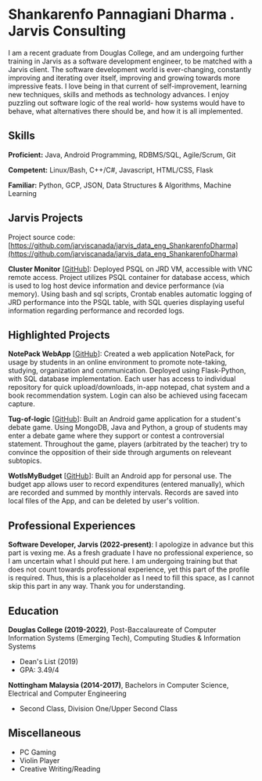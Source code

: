 # Shankarenfo Pannagiani Dharma . Jarvis Consulting

I am a recent graduate from Douglas College, and am undergoing further training in Jarvis as a software development engineer, to be matched with a Jarvis client. The software development world is ever-changing, constantly improving and iterating over itself, improving and growing towards more impressive feats. I love being in that current of self-improvement, learning new techniques, skills and methods as technology advances. I enjoy puzzling out software logic of the real world- how systems would have to behave, what alternatives there should be, and how it is all implemented.

## Skills

**Proficient:** Java, Android Programming, RDBMS/SQL, Agile/Scrum, Git

**Competent:** Linux/Bash, C++/C#, Javascript, HTML/CSS, Flask

**Familiar:** Python, GCP, JSON, Data Structures & Algorithms, Machine Learning

## Jarvis Projects

Project source code: [https://github.com/jarviscanada/jarvis_data_eng_ShankarenfoDharma](https://github.com/jarviscanada/jarvis_data_eng_ShankarenfoDharma)


**Cluster Monitor** [[GitHub](https://github.com/jarviscanada/jarvis_data_eng_ShankarenfoDharma/tree/master/linux_sql)]: Deployed PSQL on JRD VM, accessible with VNC remote access. Project utilizes PSQL container for database access, which is used to log host device information and device performance (via memory). Using bash and sql scripts, Crontab enables automatic logging of JRD performance into the PSQL table, with SQL queries displaying useful information regarding performance and recorded logs.


## Highlighted Projects
**NotePack WebApp** [[GitHub](https://github.com/ShankarenfoPannagianiDharma/NotePack)]: Created a web application NotePack, for usage by students in an online environment to promote note-taking, studying, organization and communication. Deployed using Flask-Python, with SQL database implementation. Each user has access to individual repository for quick upload/downloads, in-app notepad, chat system and a book recommendation system. Login can also be achieved using facecam capture.

**Tug-of-logic** [[GitHub](https://github.com/ShankarenfoPannagianiDharma/CSIS4280-TugOfLogic-Group4)]: Built an Android game application for a student's debate game. Using MongoDB, Java and Python, a group of students may enter a debate game where they support or contest a controversial statement. Throughout the game, players (arbitrated by the teacher) try to convince the opposition of their side through arguments on releveant subtopics.

**WotIsMyBudget** [[GitHub](https://github.com/ShankarenfoPannagianiDharma/WotIsMyBudget)]: Built an Android app for personal use. The budget app allows user to record expenditures (entered manually), which are recorded and summed by monthly intervals. Records are saved into local files of the App, and can be deleted by user's volition.


## Professional Experiences

**Software Developer, Jarvis (2022-present)**: I apologize in advance but this part is vexing me. As a fresh graduate I have no professional experience, so I am uncertain what I should put here. I am undergoing training but that does not count towards professional experience, yet this part of the profile is required. Thus, this is a placeholder as I need to fill this space, as I cannot skip this part in any way. Thank you for understanding.


## Education
**Douglas College (2019-2022)**, Post-Baccalaureate of Computer Information Systems (Emerging Tech), Computing Studies & Information Systems
- Dean's List (2019)
- GPA: 3.49/4

**Nottingham Malaysia (2014-2017)**, Bachelors in Computer Science, Electrical and Computer Engineering
- Second Class, Division One/Upper Second Class


## Miscellaneous
- PC Gaming
- Violin Player
- Creative Writing/Reading